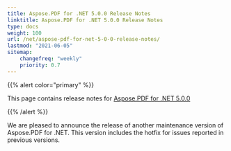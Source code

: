 ```yaml
---
title: Aspose.PDF for .NET 5.0.0 Release Notes
linktitle: Aspose.PDF for .NET 5.0.0 Release Notes
type: docs
weight: 100
url: /net/aspose-pdf-for-net-5-0-0-release-notes/
lastmod: "2021-06-05"
sitemap:
    changefreq: "weekly"
    priority: 0.7
---
```


{{% alert color="primary" %}}

This page contains release notes for [Aspose.PDF for .NET 5.0.0](http://www.aspose.com/downloads/pdf/net/new-releases/aspose.pdf-for-.net-5.0.0/)

{{% /alert %}}

We are pleased to announce the release of another maintenance version of Aspose.PDF for .NET. This version includes the hotfix for issues reported in previous versions.
